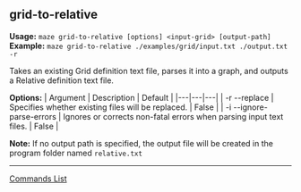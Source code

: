 ## grid-to-relative
**Usage:** `maze grid-to-relative [options] <input-grid> [output-path]`  
**Example:** `maze grid-to-relative ./examples/grid/input.txt ./output.txt -r`

Takes an existing Grid definition text file, parses it into a graph, and outputs a Relative definition text file.

**Options:**
| Argument | Description | Default |
|---|---|---|
| -r --replace | Specifies whether existing files will be replaced. | False |
| -i --ignore-parse-errors | Ignores or corrects non-fatal errors when parsing input text files. | False |


**Note:** If no output path is specified, the output file will be created in the program folder named `relative.txt`

---

[Commands List](./readme.md)